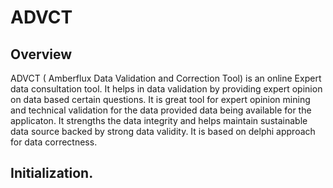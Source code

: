 # ADVCT 
## Overview
 ADVCT ( Amberflux Data Validation and Correction Tool) is an online Expert data consultation tool. It helps in data validation by providing expert opinion on data based
 certain questions. It is great tool for expert opinion mining and technical validation for the data provided data being available for the applicaton. It strengths the
 data integrity and helps maintain sustainable data source backed by strong data validity. It is based on delphi approach for data correctness.
 
 ## Initialization.
